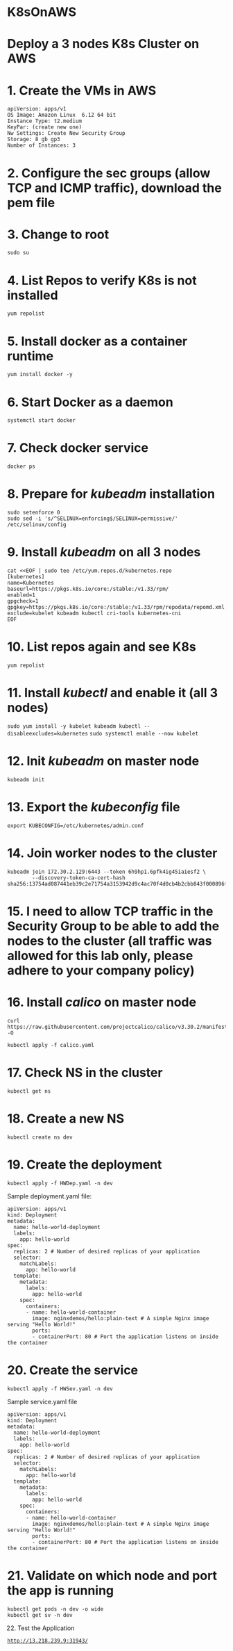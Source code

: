# K8sOnAWS
# Deploy a 3 nodes K8s Cluster on AWS

# 1. Create the VMs in AWS



    apiVersion: apps/v1
    OS Image: Amazon Linux  6.12 64 bit
    Instance Type: t2.medium
    KeyPar: (create new one)
    Nw Settings: Create New Security Group 
    Storage: 8 gb gp3
    Number of Instances: 3


    
# 2. Configure the sec groups (allow TCP and ICMP traffic), download the pem file
# 3. Change to root

`sudo su`

# 4. List Repos to verify K8s is not installed 

`yum repolist`

# 5. Install docker as a container runtime

`yum install docker -y`

# 6. Start Docker as a daemon

`systemctl start docker`

# 7. Check docker service

`docker ps`

# 8. Prepare for ***kubeadm*** installation

    

    sudo setenforce 0
    sudo sed -i 's/^SELINUX=enforcing$/SELINUX=permissive/' /etc/selinux/config

    
# 9. Install ***kubeadm*** on all 3 nodes

    

    cat <<EOF | sudo tee /etc/yum.repos.d/kubernetes.repo
    [kubernetes]
    name=Kubernetes
    baseurl=https://pkgs.k8s.io/core:/stable:/v1.33/rpm/
    enabled=1
    gpgcheck=1
    gpgkey=https://pkgs.k8s.io/core:/stable:/v1.33/rpm/repodata/repomd.xml.key
    exclude=kubelet kubeadm kubectl cri-tools kubernetes-cni
    EOF

    
# 10. List repos again and see K8s

`yum repolist`

# 11. Install ***kubectl*** and enable it (all 3 nodes)

`sudo yum install -y kubelet kubeadm kubectl --disableexcludes=kubernetes`
`sudo systemctl enable --now kubelet`

# 12. Init ***kubeadm*** on **master** node 

`kubeadm init`

# 13. Export the ***kubeconfig*** file

`export KUBECONFIG=/etc/kubernetes/admin.conf`

# 14. Join worker nodes to the cluster

    

    kubeadm join 172.30.2.129:6443 --token 6h9hp1.6pfk4ig45iaiesf2 \
            --discovery-token-ca-cert-hash sha256:13754ad087441eb39c2e71754a3153942d9c4ac70f4d0cb4b2cbb843f000896f
           

    
# 15. I need to allow TCP traffic in the Security Group to be able to add the nodes to the cluster (all traffic was allowed for this lab only, please adhere to your company policy)

    
    
# 16. Install ***calico*** on master node

    

    curl https://raw.githubusercontent.com/projectcalico/calico/v3.30.2/manifests/calico.yaml -O
    
    kubectl apply -f calico.yaml

    
# 17. Check NS in the cluster

`kubectl get ns`

# 18. Create a new NS

`kubectl create ns dev`

# 19. Create the deployment

`kubectl apply -f HWDep.yaml -n dev`


Sample deployment.yaml file:

    apiVersion: apps/v1
    kind: Deployment
    metadata:
      name: hello-world-deployment
      labels:
        app: hello-world
    spec:
      replicas: 2 # Number of desired replicas of your application
      selector:
        matchLabels:
          app: hello-world
      template:
        metadata:
          labels:
            app: hello-world
        spec:
          containers:
          - name: hello-world-container
            image: nginxdemos/hello:plain-text # A simple Nginx image serving "Hello World!"
            ports:
            - containerPort: 80 # Port the application listens on inside the container
           

    
# 20. Create the service

`kubectl apply -f HWSev.yaml -n dev`

Sample service.yaml file
    
    apiVersion: apps/v1
    kind: Deployment
    metadata:
      name: hello-world-deployment
      labels:
        app: hello-world
    spec:
      replicas: 2 # Number of desired replicas of your application
      selector:
        matchLabels:
          app: hello-world
      template:
        metadata:
          labels:
            app: hello-world
        spec:
          containers:
          - name: hello-world-container
            image: nginxdemos/hello:plain-text # A simple Nginx image serving "Hello World!"
            ports:
            - containerPort: 80 # Port the application listens on inside the container
    
# 21. Validate on which node and port the app is running
    
    

    kubectl get pods -n dev -o wide
    kubectl get sv -n dev

    

    
22. Test the Application

[`http://13.218.239.9:31943/`](http://13.218.239.9:31943/)
